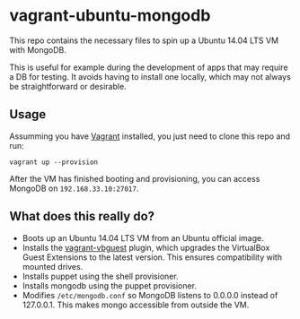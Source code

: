 # vagrant-ubuntu-mongodb


This repo contains the necessary files to spin up a Ubuntu 14.04 LTS VM with MongoDB.

This is useful for example during the development of apps that may require a DB for testing. It avoids having to install one locally, which may not always be straightforward or desirable.


## Usage

Assumming you have [Vagrant](https://www.vagrantup.com/) installed, you just need to clone this repo and run:

`vagrant up --provision`

After the VM has finished booting and provisioning, you can access MongoDB on `192.168.33.10:27017`.


## What does this really do?

* Boots up an Ubuntu 14.04 LTS VM from an Ubuntu official image.
* Installs the [vagrant-vbguest](https://github.com/dotless-de/vagrant-vbguest) plugin, which upgrades the VirtualBox Guest Extensions to the latest version. This ensures compatibility with mounted drives.
* Installs puppet using the shell provisioner.
* Installs mongodb using the puppet provisioner.
* Modifies `/etc/mongodb.conf` so MongoDB listens to 0.0.0.0 instead of 127.0.0.1. This makes mongo accessible from outside the VM.

